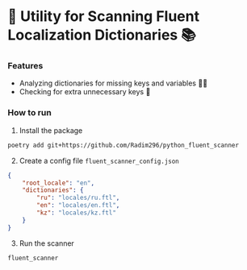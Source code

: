 # 🌟 Utility for Scanning Fluent Localization Dictionaries 📚

### Features
- Analyzing dictionaries for missing keys and variables 🕵️‍♂️
- Checking for extra unnecessary keys 🚫

### How to run
1. Install the package
```bash
poetry add git+https://github.com/Radim296/python_fluent_scanner
```
2. Create a config file `fluent_scanner_config.json`
```json
{
    "root_locale": "en",
    "dictionaries": {
        "ru": "locales/ru.ftl",
        "en": "locales/en.ftl",
        "kz": "locales/kz.ftl"
    }
}
```
3. Run the scanner
```bash
fluent_scanner
```
